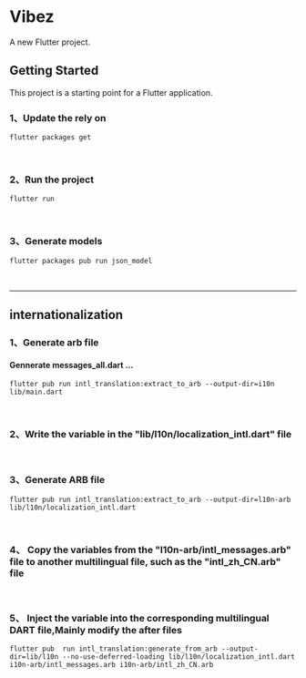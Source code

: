 # Vibez

A new Flutter project.

## Getting Started

This project is a starting point for a Flutter application.



### 1、Update the rely on

```
flutter packages get
```
<br>

### 2、Run the project

```
flutter run 
```
<br>

### 3、Generate models
```
flutter packages pub run json_model
```
<br>

------
## internationalization

### 1、Generate arb file

#### Gennerate messages_all.dart ...

```
flutter pub run intl_translation:extract_to_arb --output-dir=i10n lib/main.dart
```
<br>


### 2、Write the variable in the "lib/l10n/localization_intl.dart" file

<br>

### 3、Generate ARB file

```
flutter pub run intl_translation:extract_to_arb --output-dir=l10n-arb lib/l10n/localization_intl.dart
```

<br>

### 4、 Copy the variables from the "l10n-arb/intl_messages.arb" file to another multilingual file, such as the "intl_zh_CN.arb" file

<br>

### 5、 Inject the variable into the corresponding multilingual DART file,Mainly modify the after files
```
flutter pub  run intl_translation:generate_from_arb --output-dir=lib/l10n --no-use-deferred-loading lib/l10n/localization_intl.dart i10n-arb/intl_messages.arb i10n-arb/intl_zh_CN.arb
```
